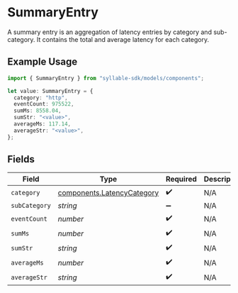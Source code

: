# SummaryEntry

A summary entry is an aggregation of latency entries by category and sub-category.
It contains the total and average latency for each category.

## Example Usage

```typescript
import { SummaryEntry } from "syllable-sdk/models/components";

let value: SummaryEntry = {
  category: "http",
  eventCount: 975522,
  sumMs: 8558.04,
  sumStr: "<value>",
  averageMs: 117.14,
  averageStr: "<value>",
};
```

## Fields

| Field                                                                    | Type                                                                     | Required                                                                 | Description                                                              |
| ------------------------------------------------------------------------ | ------------------------------------------------------------------------ | ------------------------------------------------------------------------ | ------------------------------------------------------------------------ |
| `category`                                                               | [components.LatencyCategory](../../models/components/latencycategory.md) | :heavy_check_mark:                                                       | N/A                                                                      |
| `subCategory`                                                            | *string*                                                                 | :heavy_minus_sign:                                                       | N/A                                                                      |
| `eventCount`                                                             | *number*                                                                 | :heavy_check_mark:                                                       | N/A                                                                      |
| `sumMs`                                                                  | *number*                                                                 | :heavy_check_mark:                                                       | N/A                                                                      |
| `sumStr`                                                                 | *string*                                                                 | :heavy_check_mark:                                                       | N/A                                                                      |
| `averageMs`                                                              | *number*                                                                 | :heavy_check_mark:                                                       | N/A                                                                      |
| `averageStr`                                                             | *string*                                                                 | :heavy_check_mark:                                                       | N/A                                                                      |